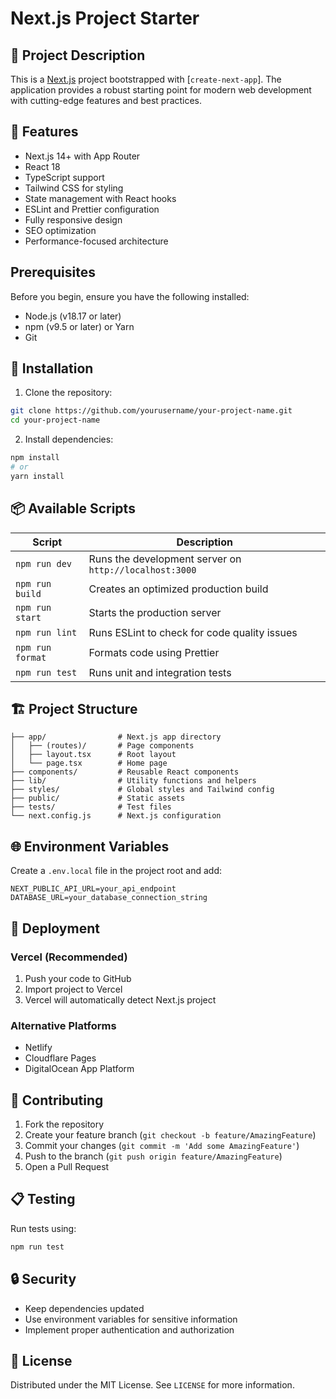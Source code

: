 # Next.js Project Starter

## 📝 Project Description

This is a [Next.js](https://nextjs.org/) project bootstrapped with [`create-next-app`]. The application provides a robust starting point for modern web development with cutting-edge features and best practices.

## 🚀 Features

- Next.js 14+ with App Router
- React 18
- TypeScript support
- Tailwind CSS for styling
- State management with React hooks
- ESLint and Prettier configuration
- Fully responsive design
- SEO optimization
- Performance-focused architecture

## Prerequisites

Before you begin, ensure you have the following installed:

- Node.js (v18.17 or later)
- npm (v9.5 or later) or Yarn
- Git

## 🔧 Installation

1. Clone the repository:
```bash
git clone https://github.com/yourusername/your-project-name.git
cd your-project-name
```

2. Install dependencies:
```bash
npm install
# or
yarn install
```

## 📦 Available Scripts

| Script | Description |
|--------|-------------|
| `npm run dev` | Runs the development server on `http://localhost:3000` |
| `npm run build` | Creates an optimized production build |
| `npm run start` | Starts the production server |
| `npm run lint` | Runs ESLint to check for code quality issues |
| `npm run format` | Formats code using Prettier |
| `npm run test` | Runs unit and integration tests |

## 🏗️ Project Structure

```
├── app/                # Next.js app directory
│   ├── (routes)/       # Page components
│   ├── layout.tsx      # Root layout
│   └── page.tsx        # Home page
├── components/         # Reusable React components
├── lib/                # Utility functions and helpers
├── styles/             # Global styles and Tailwind config
├── public/             # Static assets
├── tests/              # Test files
└── next.config.js      # Next.js configuration
```

## 🌐 Environment Variables

Create a `.env.local` file in the project root and add:
```
NEXT_PUBLIC_API_URL=your_api_endpoint
DATABASE_URL=your_database_connection_string
```

## 🚀 Deployment

### Vercel (Recommended)
1. Push your code to GitHub
2. Import project to Vercel
3. Vercel will automatically detect Next.js project

### Alternative Platforms
- Netlify
- Cloudflare Pages
- DigitalOcean App Platform

## 🤝 Contributing

1. Fork the repository
2. Create your feature branch (`git checkout -b feature/AmazingFeature`)
3. Commit your changes (`git commit -m 'Add some AmazingFeature'`)
4. Push to the branch (`git push origin feature/AmazingFeature`)
5. Open a Pull Request

## 📋 Testing

Run tests using:
```bash
npm run test
```

## 🔒 Security

- Keep dependencies updated
- Use environment variables for sensitive information
- Implement proper authentication and authorization

## 📄 License

Distributed under the MIT License. See `LICENSE` for more information.
